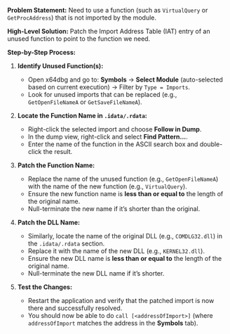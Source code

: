 **Problem Statement:**
    Need to use a function (such as `VirtualQuery` or `GetProcAddress`) that is not
    imported by the module.

**High-Level Solution:**
    Patch the Import Address Table (IAT) entry of an unused function to
    point to the function we need.

**Step-by-Step Process:**

1. **Identify Unused Function(s):**
    - Open x64dbg and go to: **Symbols** → **Select Module** (auto-selected based on current execution) → Filter by `Type = Imports`.
    - Look for unused imports that can be replaced (e.g., `GetOpenFileNameA` or `GetSaveFileNameA`).

2. **Locate the Function Name in `.idata/.rdata`:**
    - Right-click the selected import and choose **Follow in Dump**.
    - In the dump view, right-click and select **Find Pattern...**.
    - Enter the name of the function in the ASCII search box and double-click the result.

3. **Patch the Function Name:**
    - Replace the name of the unused function (e.g., `GetOpenFileNameA`) with the name of the new function (e.g., `VirtualQuery`).
    - Ensure the new function name is **less than or equal to** the length of the original name.
    - Null-terminate the new name if it’s shorter than the original.

4. **Patch the DLL Name:**
    - Similarly, locate the name of the original DLL (e.g., `COMDLG32.dll`) in the `.idata/.rdata` section.
    - Replace it with the name of the new DLL (e.g., `KERNEL32.dll`).
    - Ensure the new DLL name is **less than or equal to** the length of the original name.
    - Null-terminate the new DLL name if it’s shorter.

6. **Test the Changes:**
    - Restart the application and verify that the patched import is now there and successfully resolved.
    - You should now be able to do `call [<addressOfImport>]` (where `addressOfImport` matches the address in the **Symbols** tab).
